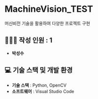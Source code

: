 # MachineVision_TEST
머신비전 기술을 활용하여 다양한 프로젝트 구현
 
## 🧑‍🤝‍🧑 작성 인원 : 1
- **박성수** 

## 💻 기술 스택 및 개발 환경
- **기술 스택** : Python, OpenCV
- **소프트웨어** : Visual Studio Code
